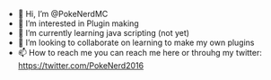 - 👋 Hi, I’m @PokeNerdMC
- 👀 I’m interested in Plugin making
- 🌱 I’m currently learning java scripting (not yet)
- 💞️ I’m looking to collaborate on learning to make my own plugins
- 📫 How to reach me you can reach me here or throuhg my twitter: https://twitter.com/PokeNerd2016
<!---
PokeNerdMC/PokeNerdMC is a ✨ special ✨ repository because its `README.md` (this file) appears on your GitHub profile.
You can click the Preview link to take a look at your changes.
--->
